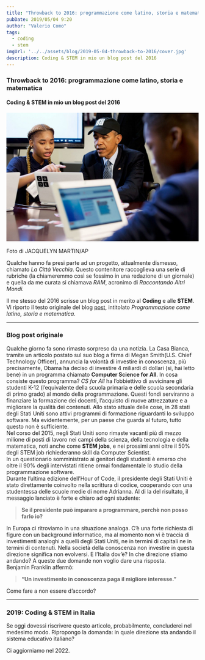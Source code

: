 ```yaml
---
title: "Throwback to 2016: programmazione come latino, storia e matematica"
pubDate: 2019/05/04 9:20
author: "Valerio Como"
tags:
  - coding
  - stem
imgUrl: '../../assets/blog/2019-05-04-throwback-to-2016/cover.jpg'
description: Coding & STEM in mio un blog post del 2016
---
```


### Throwback to 2016: programmazione come latino, storia e matematica

#### Coding & STEM in mio un blog post del 2016

![](../../assets/blog/2019-05-04-throwback-to-2016/cover.jpg)

Foto di JACQUELYN MARTIN/AP

Qualche hanno fa presi parte ad un progetto, attualmente dismesso, chiamato *La Città Vecchia*. Questo contenitore raccoglieva una serie di rubriche (la chiameremmo così se fossimo in una redazione di un giornale) e quella da me curata si chiamava *RAM*, acronimo di *Raccontando Altri Mondi.*

Il me stesso del 2016 scrisse un blog post in merito al **Coding** e alle **STEM**. Vi riporto il testo originale del blog [post](https://lacittavecchia.wordpress.com/2016/02/01/programmazione-come-latino-storia-e-matematica/), intitolato *Programmazione come latino, storia e matematica*.

---

### Blog post originale

Qualche giorno fa sono rimasto sorpreso da una notizia. La Casa Bianca, tramite un articolo postato sul suo blog a firma di Megan Smith(U.S. Chief Technology Officer), annuncia la volontà di investire in conoscenza, più precisamente, Obama ha deciso di investire 4 miliardi di dollari (si, hai letto bene) in un programma chiamato **Computer Science for All**. In cosa consiste questo programma? *CS for All* ha l’obbiettivo di avvicinare gli studenti K-12 (l’equivalente della scuola primaria e delle scuola secondaria di primo grado) al mondo della programmazione. Questi fondi serviranno a finanziare la formazione dei docenti, l’acquisto di nuove attrezzature e a migliorare la qualità dei contenuti. Allo stato attuale delle cose, in 28 stati degli Stati Uniti sono attivi programmi di formazione riguardanti lo sviluppo software. Ma evidentemente, per un paese che guarda al futuro, tutto questo non è sufficiente.  
Nel corso del 2015, negli Stati Uniti sono rimaste vacanti più di mezzo milione di posti di lavoro nei campi della scienza, della tecnologia e della matematica, noti anche come **STEM jobs**, e nei prossimi anni oltre il 50% degli STEM job richiederanno skill da Computer Scientist.  
In un questionario somministrato ai genitori degli studenti è emerso che oltre il 90% degli intervistati ritiene ormai fondamentale lo studio della programmazione software.  
Durante l’ultima edizione dell’Hour of Code, il presidente degli Stati Uniti è stato direttamente coinvolto nella scrittura di codice, cooperando con una studentessa delle scuole medie di nome Adrianna. Al di la del risultato, il messaggio lanciato è forte e chiaro ad ogni studente:

> **Se il presidente può imparare a programmare, perchè non posso farlo io?**

In Europa ci ritroviamo in una situazione analoga. C’è una forte richiesta di figure con un background informatico, ma al momento non vi è traccia di investimenti analoghi a quelli degli Stati Uniti, ne in termini di capitali ne in termini di contenuti. Nella società della conoscenza non investire in questa direzione significa non evolversi. E l’Italia dov’è? In che direzione stiamo andando? A queste due domande non voglio dare una risposta.  
Benjamin Franklin affermò:

> **“Un investimento in conoscenza paga il migliore interesse.”**

Come fare a non essere d’accordo?

---

### 2019: Coding & STEM in Italia

Se oggi dovessi riscrivere questo articolo, probabilmente, concluderei nel medesimo modo. Ripropongo la domanda: in quale direzione sta andando il sistema educativo italiano?

Ci aggiorniamo nel 2022.